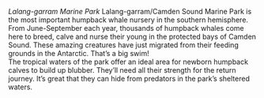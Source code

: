 *Lalang-garram Marine Park*
Lalang-garram/Camden Sound Marine Park is the most important humpback whale nursery in the southern hemisphere. From June-September each year, thousands of humpback whales come here to breed, calve and nurse their young in the protected bays of Camden Sound. These amazing creatures have just migrated from their feeding grounds in the Antarctic. That’s a big swim!  
The tropical waters of the park offer an ideal area for newborn humpback calves to build up blubber. They’ll need all their strength for the return journey. It’s great that they can hide from predators in the park’s sheltered waters. 
